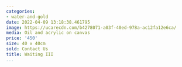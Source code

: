 ```yaml
---
categories:
- water-and-gold
date: 2022-04-09 13:18:38.461795
image: https://ucarecdn.com/b4278071-a03f-40ed-978a-ac12fa12e6ca/
media: Oil and acrylic on canvas
price: '450'
size: 40 x 40cm
sold: Contact Us
title: Waiting III
...
```

